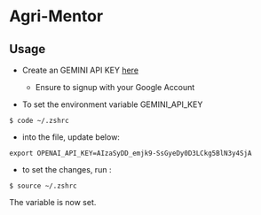 # Agri-Mentor

## Usage

+ Create an GEMINI API KEY [here](https://aistudio.google.com/app/apikey)
    - Ensure to signup with your Google Account

+ To set the environment variable GEMINI_API_KEY 
```
$ code ~/.zshrc
```
+ into the file, update below:

`export OPENAI_API_KEY=AIzaSyDD_emjk9-SsGyeDy0D3LCkg5BlN3y4SjA`

+ to set the changes, run :
```
$ source ~/.zshrc
```
The variable is now set.
